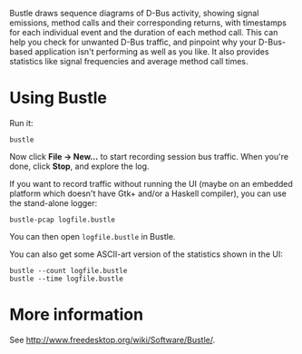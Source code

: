 Bustle draws sequence diagrams of D-Bus activity, showing signal
emissions, method calls and their corresponding returns, with timestamps
for each individual event and the duration of each method call. This can
help you check for unwanted D-Bus traffic, and pinpoint why your
D-Bus-based application isn't performing as well as you like. It also
provides statistics like signal frequencies and average method call
times.


Using Bustle
============

Run it:

    bustle

Now click **File → New…** to start recording session bus traffic. When you're
done, click **Stop**, and explore the log.

If you want to record traffic without running the UI (maybe on an embedded
platform which doesn't have Gtk+ and/or a Haskell compiler), you can use the
stand-alone logger:

    bustle-pcap logfile.bustle

You can then open `logfile.bustle` in Bustle.

You can also get some ASCII-art
version of the statistics shown in the UI:

    bustle --count logfile.bustle
    bustle --time logfile.bustle


More information
================

See <http://www.freedesktop.org/wiki/Software/Bustle/>.

